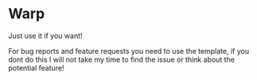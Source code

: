 # Warp

Just use it if you want!


For bug reports and feature requests you need to use the template, if you dont do this I will not take my time to find the issue or think about the potential feature!